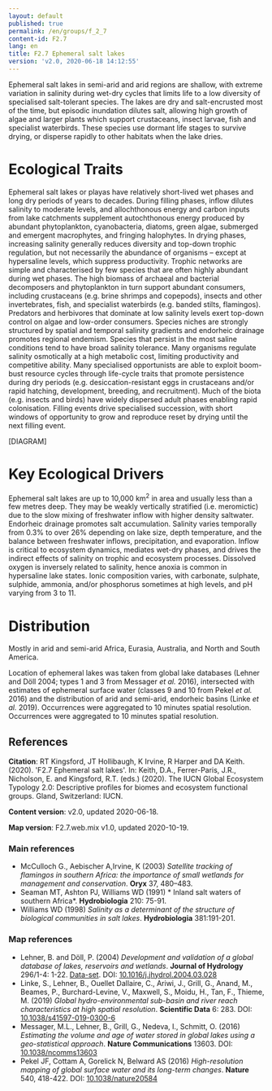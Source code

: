 ```yaml
---
layout: default
published: true
permalink: /en/groups/f_2_7
content-id: F2.7
lang: en
title: F2.7 Ephemeral salt lakes
version: 'v2.0, 2020-06-18 14:12:55'
---
```


Ephemeral salt lakes in semi-arid and arid regions are shallow, with extreme variation in salinity during wet-dry cycles that limits life to a low diversity of specialised salt-tolerant species. The lakes are dry and salt-encrusted most of the time, but episodic inundation dilutes salt, allowing high growth of algae and larger plants which support crustaceans, insect larvae, fish and specialist waterbirds. These species use dormant life stages to survive drying, or disperse rapidly to other habitats when the lake dries.

# Ecological Traits
 
Ephemeral salt lakes or playas have relatively short-lived wet phases and long dry periods of years to decades. During filling phases, inflow dilutes salinity to moderate levels, and allochthonous energy and carbon inputs from lake catchments supplement autochthonous energy produced by abundant phytoplankton, cyanobacteria, diatoms, green algae, submerged and emergent macrophytes, and fringing halophytes. In drying phases, increasing salinity generally reduces diversity and top-down trophic regulation, but not necessarily the abundance of organisms – except at hypersaline levels, which suppress productivity. Trophic networks are simple and characterised by few species that are often highly abundant during wet phases. The high biomass of archaeal and bacterial decomposers and phytoplankton in turn support abundant consumers, including crustaceans (e.g. brine shrimps and copepods), insects and other invertebrates, fish, and specialist waterbirds (e.g. banded stilts, flamingos). Predators and herbivores that dominate at low salinity levels exert top-down control on algae and low-order consumers. Species niches are strongly structured by spatial and temporal salinity gradients and endorheic drainage promotes regional endemism. Species that persist in the most saline conditions tend to have broad salinity tolerance. Many organisms regulate salinity osmotically at a high metabolic cost, limiting productivity and competitive ability. Many specialised opportunists are able to exploit boom-bust resource cycles through life-cycle traits that promote persistence during dry periods (e.g. desiccation-resistant eggs in crustaceans and/or rapid hatching, development, breeding, and recruitment). Much of the biota (e.g. insects and birds) have widely dispersed adult phases enabling rapid colonisation. Filling events drive specialised succession, with short windows of opportunity to grow and reproduce reset by drying until the next filling event.

[DIAGRAM]

# Key Ecological Drivers
 
Ephemeral salt lakes are up to 10,000 km<sup>2</sup> in area and usually less than a few metres deep. They may be weakly vertically stratified (i.e. meromictic) due to the slow mixing of freshwater inflow with higher density saltwater. Endorheic drainage promotes salt accumulation. Salinity varies temporally from 0.3% to over 26% depending on lake size, depth temperature, and the balance between freshwater inflows, precipitation, and evaporation. Inflow is critical to ecosystem dynamics, mediates wet-dry phases, and drives the indirect effects of salinity on trophic and ecosystem processes. Dissolved oxygen is inversely related to salinity, hence anoxia is common in hypersaline lake states. Ionic composition varies, with carbonate, sulphate, sulphide, ammonia, and/or phosphorus sometimes at high levels, and pH varying from 3 to 11.
 
# Distribution
 
Mostly in arid and semi-arid Africa, Eurasia, Australia, and North and South America.

Location of ephemeral lakes was taken from global lake databases (Lehner and Döll 2004; types 1 and 3 from Messager _et al._ 2016), intersected with estimates of ephemeral surface water (classes 9 and 10 from Pekel _et al._ 2016) and the distribution of arid and semi-arid, endorheic basins (Linke _et al._ 2019). Occurrences were aggregated to 10 minutes spatial resolution. Occurrences were aggregated to 10 minutes spatial resolution.

## References

**Citation**: RT Kingsford, JT Hollibaugh, K Irvine, R Harper and DA Keith. (2020). 'F2.7 Ephemeral salt lakes'. In: Keith, D.A., Ferrer-Paris, J.R., Nicholson, E. and Kingsford, R.T. (eds.) (2020). The IUCN Global Ecosystem Typology 2.0: Descriptive profiles for biomes and ecosystem functional groups. Gland, Switzerland: IUCN.

**Content version**: v2.0, updated 2020-06-18.

**Map version**: F2.7.web.mix v1.0, updated 2020-10-19.

### Main references
* McCulloch G., Aebischer A,Irvine, K (2003) *Satellite tracking of flamingos in southern Africa: the importance of small wetlands for management and conservation*. **Oryx** 37, 480–483.
* Seaman MT, Ashton PJ, Williams WD  (1991) * Inland salt waters of southern Africa*. **Hydrobiologia** 210: 75-91.
* Williams WD  (1998) *Salinity as a determinant of the structure of biological communities in salt lakes*. **Hydrobiologia** 381:191-201.

### Map references
* Lehner, B. and Döll, P.  (2004) *Development and validation of a global database of lakes, reservoirs and wetlands*. **Journal of Hydrology** 296/1-4: 1-22. [Data-set](https://www.worldwildlife.org/pages/global-lakes-and-wetlands-database). DOI: [10.1016/j.jhydrol.2004.03.028](http://doi.org/10.1016/j.jhydrol.2004.03.028)
* Linke, S., Lehner, B., Ouellet Dallaire, C., Ariwi, J., Grill, G., Anand, M., Beames, P., Burchard-Levine, V., Maxwell, S., Moidu, H., Tan, F., Thieme, M.  (2019) *Global hydro-environmental sub-basin and river reach characteristics at high spatial resolution*. **Scientific Data** 6: 283. DOI: [10.1038/s41597-019-0300-6](http://doi.org/10.1038/s41597-019-0300-6)
* Messager, M.L., Lehner, B., Grill, G., Nedeva, I., Schmitt, O.  (2016) *Estimating the volume and age of water stored in global lakes using a geo-statistical approach*. **Nature Communications** 13603. DOI: [10.1038/ncomms13603](http://doi.org/10.1038/ncomms13603)
* Pekel JF, Cottam A, Gorelick N, Belward AS (2016) *High-resolution mapping of global surface water and its long-term changes*. **Nature** 540, 418-422. DOI: [10.1038/nature20584](http://doi.org/10.1038/nature20584)
